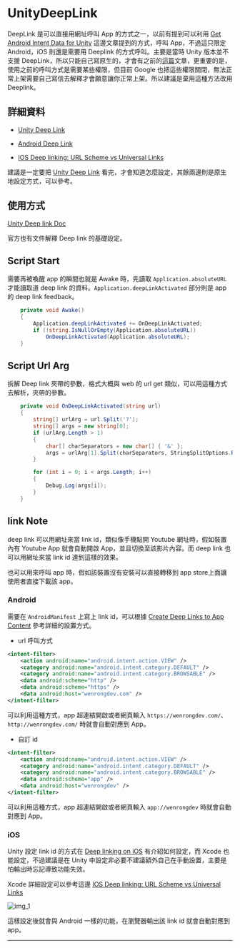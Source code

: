 # UnityDeepLink

DeepLink 是可以直接用網址呼叫 App 的方式之一，以前有提到可以利用 [Get Android Intent Data for Unity][wenrongIntent] 這邊文章提到的方式，呼叫 App，不過這只限定 Android，iOS 則還是需要用 Deeplink 的方式呼叫。主要是當時 Unity 版本並不支援 DeepLink，所以只能自己寫原生的，才會有之前的[這篇][wenrongIntent]文章，更重要的是，使用之前的呼叫方式是需要某些權限，但目前 Google 也把這些權限關閉，無法正常上架需要自己寫信去解釋才會願意讓你正常上架。所以建議是棄用這種方法改用 Deeplink。

## 詳細資料

* [Unity Deep Link][unitydl]

* [Android Deep Link][dl_android]

* [IOS Deep linking: URL Scheme vs Universal Links][dl_ios]

建議是一定要把 [Unity Deep Link][unitydl] 看完，才會知道怎麼設定，其餘兩邊則是原生地設定方式，可以參考。

## 使用方式

[Unity Deep link Doc][unitydl]

官方也有文件解釋 Deep link 的基礎設定。

## Script Start

需要再被喚醒 app 的瞬間也就是 Awake 時，先讀取 `Application.absoluteURL` 才能讀取道 deep link 的資料。`Application.deepLinkActivated` 部分則是 app 的 deep link feedback。

```C#
    private void Awake()
    {
        Application.deepLinkActivated += OnDeepLinkActivated;
        if (!string.IsNullOrEmpty(Application.absoluteURL))
            OnDeepLinkActivated(Application.absoluteURL);
    }
```

## Script Url Arg

拆解 Deep link 夾帶的參數，格式大概與 web 的 url get 類似，可以用這種方式去解析，夾帶的參數。

```C#
    private void OnDeepLinkActivated(string url)
    {
        string[] urlArg = url.Split('?');
        string[] args = new string[0];
        if (urlArg.Length > 1)
        {
            char[] charSeparators = new char[] { '&' };
            args = urlArg[1].Split(charSeparators, StringSplitOptions.RemoveEmptyEntries);
        }

        for (int i = 0; i < args.Length; i++)
        {
            Debug.Log(args[i]);
        }
    }
```

## link Note

deep link 可以用網址來當 link id，類似像手機點開 Youtube 網址時，假如裝置內有 Youtube App 就會自動開啟 App，並且切換至該影片內容。而 deep link 也可以用網址來當 link id 達到這樣的效果。

也可以用來呼叫 app 時，假如該裝置沒有安裝可以直接轉移到 app store上面讓使用者直接下載該 app。

### Android

需要在 `AndroidManifest` 上寫上 link id，可以根據 [Create Deep Links to App Content][dl_android] 參考詳細的設置方式。

* url 呼叫方式

```xml
<intent-filter>
    <action android:name="android.intent.action.VIEW" />
    <category android:name="android.intent.category.DEFAULT" />
    <category android:name="android.intent.category.BROWSABLE" />
    <data android:scheme="http" />
    <data android:scheme="https" />
    <data android:host="wenrongdev.com" />
</intent-filter>
```

可以利用這種方式，app 超連結開啟或者網頁輸入 `https://wenrongdev.com/`、`http://wenrongdev.com/` 時就會自動對應到 App。

* 自訂 id

```xml
<intent-filter>
    <action android:name="android.intent.action.VIEW" />
    <category android:name="android.intent.category.DEFAULT" />
    <category android:name="android.intent.category.BROWSABLE" />
    <data android:scheme="app" />
    <data android:host="wenrongdev" />
</intent-filter>
```

可以利用這種方式，app 超連結開啟或者網頁輸入 `app://wenrongdev` 時就會自動對應到 App。

### iOS

Unity 設定 link id 的方式在 [Deep linking on iOS][unitydl_ios] 有介紹如何設定，而 Xcode 也能設定，不過建議是在 Unity 中設定非必要不建議額外自己在手動設置，主要是怕輸出時忘記導致功能失效。

Xcode 詳細設定可以參考這邊 [IOS Deep linking: URL Scheme vs Universal Links][dl_ios]

![img_1]

這樣設定後就會與 Android 一樣的功能，在瀏覽器輸出該 link id 就會自動對應到 app。
________________________________________________________________________________

[unitydl]:https://docs.unity3d.com/Manual/deep-linking.html
[unitydl_android]:https://docs.unity3d.com/Manual/deep-linking-android.html
[unitydl_ios]:https://docs.unity3d.com/Manual/deep-linking-ios.html
[wenrongIntent]:https://wenrongdev.com/posts/get-android-intent-data-for-unity/
[dl_android]:https://developer.android.com/training/app-links/deep-linking
[dl_ios]:https://medium.com/wolox/ios-deep-linking-url-scheme-vs-universal-links-50abd3802f97
[img_1]:https://imgur.com/WIvC4gC.png
